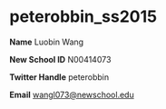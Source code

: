 # peterobbin_ss2015
**Name** Luobin Wang

**New School ID** N00414073

**Twitter Handle** peterobbin

**Email** wangl073@newschool.edu
